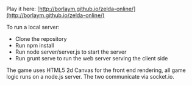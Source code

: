 Play it here: [http://borlaym.github.io/zelda-online/](http://borlaym.github.io/zelda-online/)

To run a local server:
- Clone the repository
- Run npm install
- Run node server/server.js to start the server
- Run grunt serve to run the web server serving the client side

The game uses HTML5 2d Canvas for the front end rendering, all game logic runs on a node.js server. The two communicate via socket.io.